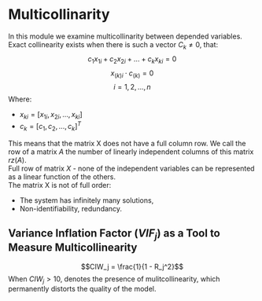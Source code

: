 # Multicollinarity
In this module we examine multicollinarity between depended variables.
Exact collinearity exists when there is such a vector $C_k \neq 0$, that:
$$c_1x_{1i} + c_2x_{2i} + ... + c_kx_{ki} = 0$$
$$x_{(k)i} \cdot c_{(k)} = 0$$
$$i = 1, 2, ..., n$$
Where:
- $x_{ki} = [x_{1i}, x_{2i}, ... , x_{ki}]$
- $c_k = [c_1, c_2, ..., c_k]^T$

This means that the matrix X does not have a full column row.  We call the row of a matrix $A$ the number of linearly independent columns of this matrix $rz(A)$.  
Full row of matrix $X$ - none of the independent variables can be represented as a linear function of the others.  
The matrix X is not of full order:  
- The system has infinitely many solutions,
- Non-identifiability, redundancy.

## Variance Inflation Factor $(VIF_j)$ as a Tool to Measure Multicollinearity
$$CIW_j = \frac{1}{1 - R_j^2}$$
When $CIW_j > 10$, denotes the presence of mulitcollinearity, which permanently distorts the quality of the model.
